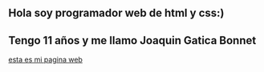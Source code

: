 ## Hola soy programador web de html y css:)
## Tengo 11 años y me llamo Joaquin Gatica Bonnet
 <a href=https://gaticabonnet.github.io/boca-Site/ >esta es mi pagina web</a>
